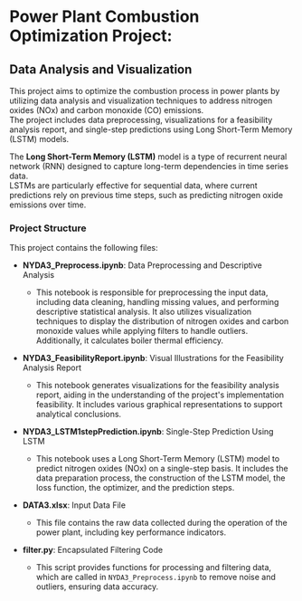 # Power Plant Combustion Optimization Project:  
## Data Analysis and Visualization

This project aims to optimize the combustion process in power plants by utilizing data analysis and visualization techniques to address nitrogen oxides (NOx) and carbon monoxide (CO) emissions.  
The project includes data preprocessing, visualizations for a feasibility analysis report, and single-step predictions using Long Short-Term Memory (LSTM) models.

The **Long Short-Term Memory (LSTM)** model is a type of recurrent neural network (RNN) designed to capture long-term dependencies in time series data.  
LSTMs are particularly effective for sequential data, where current predictions rely on previous time steps, such as predicting nitrogen oxide emissions over time.

### Project Structure

This project contains the following files:

- **NYDA3_Preprocess.ipynb**: Data Preprocessing and Descriptive Analysis
    - This notebook is responsible for preprocessing the input data, including data cleaning, handling missing values, and performing descriptive statistical analysis.
      It also utilizes visualization techniques to display the distribution of nitrogen oxides and carbon monoxide values while applying filters to handle outliers.
      Additionally, it calculates boiler thermal efficiency.

- **NYDA3_FeasibilityReport.ipynb**: Visual Illustrations for the Feasibility Analysis Report
    - This notebook generates visualizations for the feasibility analysis report, aiding in the understanding of the project's implementation feasibility.
      It includes various graphical representations to support analytical conclusions.

- **NYDA3_LSTM1stepPrediction.ipynb**: Single-Step Prediction Using LSTM
    - This notebook uses a Long Short-Term Memory (LSTM) model to predict nitrogen oxides (NOx) on a single-step basis.
      It includes the data preparation process, the construction of the LSTM model, the loss function, the optimizer, and the prediction steps.

- **DATA3.xlsx**: Input Data File
    - This file contains the raw data collected during the operation of the power plant, including key performance indicators.
        
- **filter.py**: Encapsulated Filtering Code
    - This script provides functions for processing and filtering data, which are called in `NYDA3_Preprocess.ipynb` to remove noise and outliers, ensuring data accuracy.
